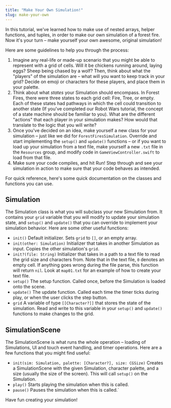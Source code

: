 ```yaml
---
title: "Make Your Own Simulation!"
slug: make-your-own
---
```


In this tutorial, we've learned how to make use of nested arrays, helper functions, and tuples, in order to make our own simulation of a forest fire. Now it's your turn – make yourself your own awesome, original simulation!

Here are some guidelines to help you through the process:

1. Imagine any real-life or made-up scenario that you might be able to represent with a grid of cells. Will it be chickens running around, laying eggs? Sheep being chased by a wolf? Then, think about what the "players" of the simulation are – what will you want to keep track in your grid? Decide on emoji or characters for these players, and place them in your palette.
2. Think about what _states_ your Simulation should encompass. In Forest Fires, there were three states to each grid cell: Fire, Tree, or empty. Each of these states had pathways in which the cell could transition to another state (If you've completed our Robot Wars tutorial, the concept of a state machine should be familiar to you). What are the different "actions" that each player in your simulation makes? How would that translate to the logic that you will write?
3. Once you've decided on an idea, make yourself a new class for your simulation – just like we did for `ForestFiresSimulation`. Override and start implementing the `setup()` and `update()` functions – or if you want to load up your simulation from a text file, make yourself a new `.txt` file in the `Resources` group, and modify code in `GameViewController.swift` to load from that file.
4. Make sure your code compiles, and hit Run! Step through and see your simulation in action to make sure that your code behaves as intended.

For quick reference, here's some quick documentation on the classes and functions you can use.

## Simulation

The Simulation class is what you will subclass your new Simulation from. It contains your `grid` variable that you will modify to update your simulation state, and `setup()` and `update()` that you can override to implement your simulation behavior. Here are some other useful functions:

- `init()` Default initializer. Sets `grid` to `[]`, or an empty array.
- `init(other: Simulation)` Initializer that takes in another Simulation as input. Copies the other simulation's `grid`.
- `init?(file: String)` Initializer that takes in a path to a text file to read the grid size and characters from. Note that in the text file, `0` denotes an empty cell. If anything goes wrong during the file parse, this function will return `nil`. Look at `map01.txt` for an example of how to create your text file.
- `setup()` The setup function. Called once, before the Simulation is loaded onto the scene.
- `update()` The update function. Called each time the timer ticks during play, or when the user clicks the step button.
- `grid` A variable of type `[[Character?]]` that stores the state of the simulation. Read and write to this variable in your `setup()` and `update()` functions to make changes to the grid.

## SimulationScene

The SimulationScene is what runs the whole operation – loading of Simulations, UI and touch event handling, and timer operations. Here are a few functions that you might find useful:

- `init(sim: Simulation, palette: [Character?], size: CGSize)` Creates a SimulationScene with the given Simulation, character palette, and a size (usually the size of the screen). This will call `setup()` on the Simulation.
- `play()` Starts playing the simulation when this is called.
- `pause()` Pauses the simulation when this is called.`

Have fun creating your simulation!
